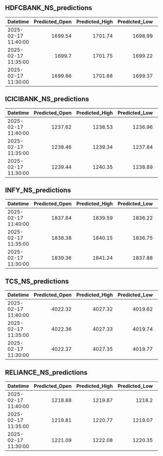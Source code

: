 ## HDFCBANK_NS_predictions
| Datetime            |   Predicted_Open |   Predicted_High |   Predicted_Low |   Predicted_Close |   Predicted_Volume |
|:--------------------|-----------------:|-----------------:|----------------:|------------------:|-------------------:|
| 2025-02-17 11:40:00 |          1699.54 |          1701.74 |         1698.99 |           1700.54 |            67525.1 |
| 2025-02-17 11:35:00 |          1699.7  |          1701.75 |         1699.22 |           1700.56 |            68216.6 |
| 2025-02-17 11:30:00 |          1699.86 |          1701.68 |         1699.37 |           1700.43 |            69774.7 |

## ICICIBANK_NS_predictions
| Datetime            |   Predicted_Open |   Predicted_High |   Predicted_Low |   Predicted_Close |   Predicted_Volume |
|:--------------------|-----------------:|-----------------:|----------------:|------------------:|-------------------:|
| 2025-02-17 11:40:00 |          1237.62 |          1238.53 |         1236.96 |           1237.57 |            72905.8 |
| 2025-02-17 11:35:00 |          1238.46 |          1239.34 |         1237.84 |           1238.51 |            75652.2 |
| 2025-02-17 11:30:00 |          1239.44 |          1240.35 |         1238.89 |           1239.63 |            79557.3 |

## INFY_NS_predictions
| Datetime            |   Predicted_Open |   Predicted_High |   Predicted_Low |   Predicted_Close |   Predicted_Volume |
|:--------------------|-----------------:|-----------------:|----------------:|------------------:|-------------------:|
| 2025-02-17 11:40:00 |          1837.84 |          1839.59 |         1836.22 |           1837.87 |            57253.6 |
| 2025-02-17 11:35:00 |          1838.38 |          1840.15 |         1836.75 |           1838.29 |            54301.1 |
| 2025-02-17 11:30:00 |          1839.36 |          1841.24 |         1837.88 |           1839.33 |            52848.1 |

## TCS_NS_predictions
| Datetime            |   Predicted_Open |   Predicted_High |   Predicted_Low |   Predicted_Close |   Predicted_Volume |
|:--------------------|-----------------:|-----------------:|----------------:|------------------:|-------------------:|
| 2025-02-17 11:40:00 |          4022.32 |          4027.32 |         4019.62 |           4023.77 |            24611.6 |
| 2025-02-17 11:35:00 |          4022.36 |          4027.33 |         4019.74 |           4023.75 |            24385.1 |
| 2025-02-17 11:30:00 |          4022.37 |          4027.35 |         4019.77 |           4023.76 |            24354.7 |

## RELIANCE_NS_predictions
| Datetime            |   Predicted_Open |   Predicted_High |   Predicted_Low |   Predicted_Close |   Predicted_Volume |
|:--------------------|-----------------:|-----------------:|----------------:|------------------:|-------------------:|
| 2025-02-17 11:40:00 |          1218.88 |          1219.87 |         1218.2  |           1219.13 |             103294 |
| 2025-02-17 11:35:00 |          1219.81 |          1220.77 |         1219.07 |           1220.06 |             104094 |
| 2025-02-17 11:30:00 |          1221.09 |          1222.08 |         1220.35 |           1221.31 |             103178 |

